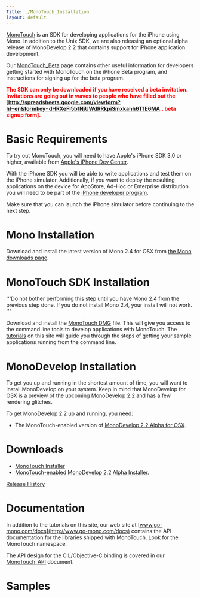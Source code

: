 ```yaml
---
Title: ./MonoTouch_Installation
layout: default
---
```


[MonoTouch]({{site.url}}/MonoTouch "wikilink") is an SDK for developing applications
for the iPhone using Mono. In addition to the Unix SDK, we are also
releasing an optional alpha release of MonoDevelop 2.2 that contains
support for iPhone application development.

Our [MonoTouch\_Beta]({{site.url}}/MonoTouch_Beta "wikilink") page contains other
useful information for developers getting started with MonoTouch on the
iPhone Beta program, and instructions for signing up for the beta
program.

**<span style="color:#ff0000">The SDK can only be downloaded if you have
received a beta invitation. Invitations are going out in waves to people
who have filled out the
[<http://spreadsheets.google.com/viewform?hl=en&formkey=dHRXeFI5b1NjUWdRRkpiSmxkanh6T1E6MA>..
beta signup form].</span>**

Basic Requirements
==================

To try out MonoTouch, you will need to have Apple's iPhone SDK 3.0 or
higher, available from [Apple's iPhone Dev
Center](http://developer.apple.com/iphone/).

With the iPhone SDK you will be able to write applications and test them
on the iPhone simulator. Additionally, if you want to deploy the
resulting applications on the device for AppStore, Ad-Hoc or Enterprise
distribution you will need to be part of the [iPhone developer
program](http://developer.apple.com/iphone/program/).

Make sure that you can launch the iPhone simulator before continuing to
the next step.

Mono Installation
=================

Download and install the latest version of Mono 2.4 for OSX from [the
Mono downloads page](http://www.go-mono.com/mono-downloads).

MonoTouch SDK Installation
==========================

'''Do not bother performing this step until you have Mono 2.4 from the
previous step done. If you do not install Mono 2.4, your install will
not work. '''

Download and install the [MonoTouch
DMG](http://www.go-mono.com/monotouch-download/monotouch-0.9.10-20090913-0.pkg)
file. This will give you access to the command line tools to develop
applications with MonoTouch. The
[tutorials]({{site.url}}/MonoTouch_Tutorials "wikilink") on this site will guide you
through the steps of getting your sample applications running from the
command line.

MonoDevelop Installation
========================

To get you up and running in the shortest amount of time, you will want
to install MonoDevelop on your system. Keep in mind that MonoDevelop for
OSX is a preview of the upcoming MonoDevelop 2.2 and has a few rendering
glitches.

To get MonoDevelop 2.2 up and running, you need:

-   The MonoTouch-enabled version of [MonoDevelop 2.2 Alpha for
    OSX](http://go-mono.com/archive/MonoDevelop-MonoTouch-Preview-20090904-0.dmg).

Downloads
=========

-   [MonoTouch
    Installer](http://www.go-mono.com/monotouch-download/monotouch-0.9.10-20090913-0.pkg)
-   [MonoTouch-enabled MonoDevelop 2.2 Alpha
    Installer](http://go-mono.com/archive/MonoDevelop-MonoTouch-Preview-20090904-0.dmg).

[Release History]({{site.url}}/MonoTouch_ReleaseNotes "wikilink")

Documentation
=============

In addition to the tutorials on this site, our web site at
[www.go-mono.com/docs](http://www.go-mono.com/docs) contains the API
documentation for the libraries shipped with MonoTouch. Look for the
MonoTouch namespace.

The API design for the CIL/Objective-C binding is covered in our
[MonoTouch\_API]({{site.url}}/MonoTouch_API "wikilink") document.

Samples
=======
